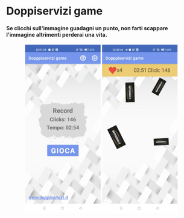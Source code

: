 # Doppiservizi game

#### Se clicchi sull'immagine guadagni un punto, non farti scappare l'immagine altrimenti perderai una vita.

<p align="center">  
  <img src="/readme_images/game1.jpg" width = "200">
  <img src="/readme_images/game2.jpg" width = "200">
</p>